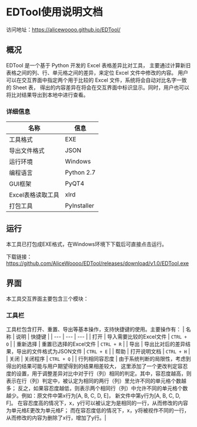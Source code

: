# EDTool使用说明文档
访问地址：https://alicewoooo.github.io/EDTool/

## 概况
EDTool 是一个基于 Python 开发的 Excel 表格差异比对工具， 主要通过计算新旧表格之间的列、行、单元格之间的差异，来定位 Excel 文件中修改的内容。 用户可以在交互界面中指定两个用于比较的 Excel 文件，系统将会自动对比名字一致的 Sheet 表， 得出的内容差异在将会在交互界面中标识显示。同时，用户也可以将比对结果导出到本地中进行查看。
### 详细信息
| 名称 | 信息 |
| --- | --- |
| 工具格式 | EXE |
| 导出文件格式 | JSON |
| 运行环境 | Windows |
| 编程语言 | Python 2.7 |
| GUI框架 | PyQT4 |
| Excel表格读取工具 | xlrd |
| 打包工具 | PyInstaller |

## 运行
本工具已打包成EXE格式，在Windows环境下下载后可直接点击运行。

下载链接：https://github.com/AliceWoooo/EDTool/releases/download/v1.0/EDTool.exe

## 界面
本工具交互界面主要包含三个模块：
### 工具栏
工具栏包含打开、重置、导出等基本操作，支持快捷键的使用。主要操作有：
| 名称 | 说明 | 快捷键 |
| --- | --- | --- |
| 打开 | 导入需要比较的Excel文件 | `CTRL + O` |
| 重新选择 | 重置已选择的Excel文件 | `CTRL + R` |
| 导出 | 导出比对后的差异结果，导出的文件格式为JSON文件 | `CTRL + E` |
| 帮助 | 打开说明文档 | `CTRL + H` |
| 关闭 | 关闭程序 | `CTRL + Q` |
| 行列相同容忍度 | 由于系统判断的局限性，考虑到得出的结果可能与用户期望得到的结果相差较大， 这里添加了一个更改判定容忍度的设置，用于调整差异对比中对于行（列）相同的判定。其中，容忍度越高，则表示在行（列）判定中，被认定为相同的两行（列）里允许不同的单元格个数越多； 反之，如果容忍度越低，则表示两个相同行（列）中允许不同的单元格个数越少。例如：原文件中第x行为[A, B, C, D, E]， 新文件中第y行为[A, B, C, D, F]。 在容忍度高的情况下，x，y行可以被认定为是相同的一行，从而修改的内容为单元格E更改为单元格F； 而在容忍度低的情况下，x，y将被视作不同的一行，从而修改的内容为删除了x行，增加了y行。|
